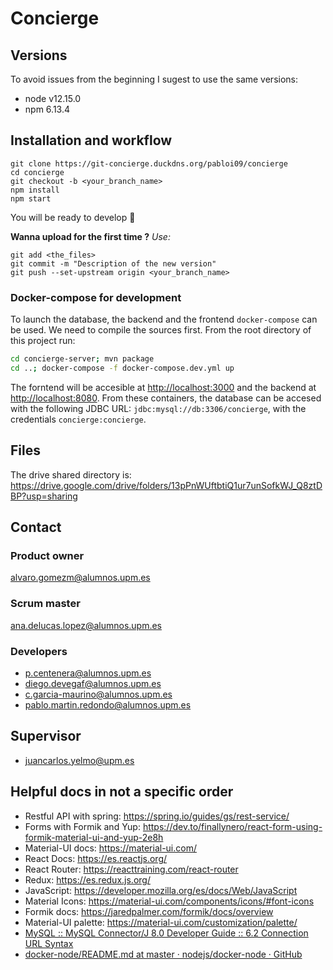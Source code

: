 # Concierge
## Versions
To avoid issues from the beginning I sugest to use the same versions:
* node v12.15.0
* npm 6.13.4

## Installation and workflow
```
git clone https://git-concierge.duckdns.org/pabloi09/concierge
cd concierge
git checkout -b <your_branch_name>
npm install
npm start
```
You will be ready to develop :tada:

**Wanna upload for the first time ?**
*Use:*
```
git add <the_files>
git commit -m "Description of the new version"
git push --set-upstream origin <your_branch_name>
```

### Docker-compose for development

To launch the database, the backend and the frontend `docker-compose` can be
used. We need to compile the sources first. From the root directory of this
project run:

```bash
cd concierge-server; mvn package
cd ..; docker-compose -f docker-compose.dev.yml up
```

The forntend will be accesible at <http://localhost:3000> and the backend at <http://localhost:8080>. From these containers, the database can be accesed with the following JDBC URL: `jdbc:mysql://db:3306/concierge`, with the credentials `concierge:concierge`.

## Files
The drive shared directory is:
https://drive.google.com/drive/folders/13pPnWUftbtiQ1ur7unSofkWJ_Q8ztDBP?usp=sharing
## Contact
### Product owner
alvaro.gomezm@alumnos.upm.es
### Scrum master
ana.delucas.lopez@alumnos.upm.es
### Developers
* p.centenera@alumnos.upm.es
* diego.devegaf@alumnos.upm.es
* c.garcia-maurino@alumnos.upm.es
* pablo.martin.redondo@alumnos.upm.es

## Supervisor
* juancarlos.yelmo@upm.es

## Helpful docs in not a specific order
* Restful API with spring: https://spring.io/guides/gs/rest-service/
* Forms with Formik and Yup: https://dev.to/finallynero/react-form-using-formik-material-ui-and-yup-2e8h
* Material-UI docs: https://material-ui.com/
* React Docs: https://es.reactjs.org/
* React Router: https://reacttraining.com/react-router
* Redux: https://es.redux.js.org/
* JavaScript: https://developer.mozilla.org/es/docs/Web/JavaScript
* Material Icons: https://material-ui.com/components/icons/#font-icons
* Formik docs: https://jaredpalmer.com/formik/docs/overview
* Material-UI palette: https://material-ui.com/customization/palette/
* [MySQL :: MySQL Connector/J 8.0 Developer Guide :: 6.2 Connection URL Syntax](https://dev.mysql.com/doc/connector-j/8.0/en/connector-j-reference-jdbc-url-format.html)
* [docker-node/README.md at master · nodejs/docker-node · GitHub](https://github.com/nodejs/docker-node/blob/master/README.md#how-to-use-this-image)
